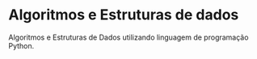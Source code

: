 Algoritmos e Estruturas de dados
============================

Algoritmos e Estruturas de Dados utilizando linguagem de programação Python.